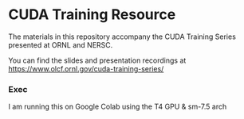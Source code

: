 # CUDA Training Resource
The materials in this repository accompany the CUDA Training Series presented at ORNL and NERSC.

You can find the slides and presentation recordings at https://www.olcf.ornl.gov/cuda-training-series/

### Exec

I am running this on Google Colab using the T4 GPU & sm-7.5 arch